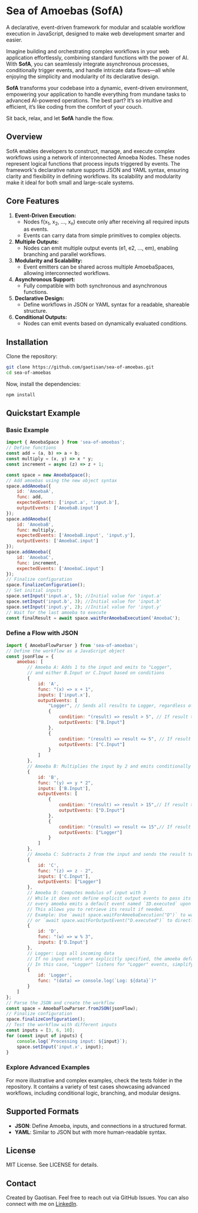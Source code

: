 # Sea of Amoebas (SofA)
A declarative, event-driven framework for modular and scalable workflow execution in JavaScript, designed to make web development smarter and easier.

Imagine building and orchestrating complex workflows in your web application effortlessly, combining standard functions with the power of AI. With **SofA**, you can seamlessly integrate asynchronous processes, conditionally trigger events, and handle intricate data flows—all while enjoying the simplicity and modularity of its declarative design.

**SofA** transforms your codebase into a dynamic, event-driven environment, empowering your application to handle everything from mundane tasks to advanced AI-powered operations. The best part? It’s so intuitive and efficient, it’s like coding from the comfort of your couch.

Sit back, relax, and let **SofA** handle the flow.

## Overview
SofA enables developers to construct, manage, and execute complex workflows using a network of interconnected Amoeba Nodes. These nodes represent logical functions that process inputs triggered by events.
The framework's declarative nature supports JSON and YAML syntax, ensuring clarity and flexibility in defining workflows. Its scalability and modularity make it ideal for both small and large-scale systems.

## Core Features
1. **Event-Driven Execution:**
    - Nodes f(x<sub>1</sub>, x<sub>2</sub>, ..., x<sub>n</sub>) execute only after receiving all required inputs as events.
    - Events can carry data from simple primitives to complex objects.
2. **Multiple Outputs:**
    - Nodes can emit multiple output events (e1, e2, ..., em), enabling branching and parallel workflows.
3. **Modularity and Scalability:**
    - Event emitters can be shared across multiple AmoebaSpaces, allowing interconnected workflows.
4. **Asynchronous Support:**
    - Fully compatible with both synchronous and asynchronous functions.
5. **Declarative Design:**
    - Define workflows in JSON or YAML syntax for a readable, shareable structure.
6. **Conditional Outputs:**
    - Nodes can emit events based on dynamically evaluated conditions.

## Installation
Clone the repository:
```bash
git clone https://github.com/gaotisan/sea-of-amoebas.git
cd sea-of-amoebas
```
Now, install the dependencies:
```bash
npm install
```

## Quickstart Example

### Basic Example
```javascript
import { AmoebaSpace } from 'sea-of-amoebas';
// Define functions
const add = (a, b) => a + b;
const multiply = (x, y) => x * y;
const increment = async (z) => z + 1;

const space = new AmoebaSpace();
// Add amoebas using the new object syntax
space.addAmoeba({
    id: 'AmoebaA',
    func: add,
    expectedEvents: ['input.a', 'input.b'],
    outputEvents: ['AmoebaB.input']
});
space.addAmoeba({
    id: 'AmoebaB',
    func: multiply,
    expectedEvents: ['AmoebaB.input', 'input.y'],
    outputEvents: ['AmoebaC.input']
});
space.addAmoeba({
    id: 'AmoebaC',
    func: increment,
    expectedEvents: ['AmoebaC.input']
});
// Finalize configuration
space.finalizeConfiguration();
// Set initial inputs
space.setInput('input.a', 5); //Initial value for 'input.a'
space.setInput('input.b', 3); //Initial value for 'input.b'
space.setInput('input.y', 2); //Initial value for 'input.y'
// Wait for the last amoeba to execute
const finalResult = await space.waitForAmoebaExecution('AmoebaC');
```

### Define a Flow with JSON

```javascript
import { AmoebaFlowParser } from 'sea-of-amoebas';
// Define the workflow as a JavaScript object
const jsonFlow = {
    amoebas: [
        // Amoeba A: Adds 1 to the input and emits to "Logger",
        // and either B.Input or C.Input based on conditions
        {
            id: 'A',
            func: "(x) => x + 1",
            inputs: ['input.x'],
            outputEvents: [
                "Logger", // Sends all results to Logger, regardless of value
                {
                    condition: "(result) => result > 5", // If result > 5, send to B.Input
                    outputEvents: ["B.Input"]
                },
                {
                    condition: "(result) => result <= 5", // If result <= 5, send to C.Input
                    outputEvents: ["C.Input"]
                }
            ]
        },
        // Amoeba B: Multiplies the input by 2 and emits conditionally to D or Logger
        {
            id: 'B',
            func: "(y) => y * 2",
            inputs: ['B.Input'],
            outputEvents: [
                {
                    condition: "(result) => result > 15",// If result > 15, send to D.Input
                    outputEvents: ["D.Input"]
                },
                {
                    condition: "(result) => result <= 15",// If result <= 15, send to Logger
                    outputEvents: ["Logger"]
                }
            ]
        },
        // Amoeba C: Subtracts 2 from the input and sends the result to Logger
        {
            id: 'C',
            func: "(z) => z - 2",
            inputs: ['C.Input'],
            outputEvents: ["Logger"]
        },
        // Amoeba D: Computes modulus of input with 3
        // While it does not define explicit output events to pass its result to another amoeba,
        // every amoeba emits a default event named `ID.executed` upon completion.
        // This allows you to retrieve its result if needed.
        // Example: Use `await space.waitForAmoebaExecution("D")` to wait for its execution
        // or `await space.waitForOutputEvent("D.executed")` to directly capture the emitted event.
        {
            id: 'D',
            func: "(w) => w % 3",
            inputs: ['D.Input']
        },
        // Logger: Logs all incoming data
        // If no input events are explicitly specified, the amoeba defaults to listening for events with its own name.
        // In this case, "Logger" listens for "Logger" events, simplifying the definition for single-input functions.
        {
            id: 'Logger',
            func: "(data) => console.log(`Log: ${data}`)"
        }
    ]
};
// Parse the JSON and create the workflow
const space = AmoebaFlowParser.fromJSON(jsonFlow);
// Finalize configuration
space.finalizeConfiguration();
// Test the workflow with different inputs
const inputs = [3, 6, 10];
for (const input of inputs) {
    console.log(`Processing input: ${input}`);
    space.setInput('input.x', input);    
}
```

### Explore Advanced Examples
For more illustrative and complex examples, check the tests folder in the repository. It contains a variety of test cases showcasing advanced workflows, including conditional logic, branching, and modular designs.

## Supported Formats
- **JSON**: Define Amoeba, inputs, and connections in a structured format.
- **YAML**: Similar to JSON but with more human-readable syntax.

## License
MIT License. See LICENSE for details.

## Contact
Created by Gaotisan. Feel free to reach out via GitHub Issues.
You can also connect with me on [LinkedIn](https://www.linkedin.com/in/santiago-ochoa-ceresuela/).


